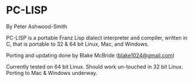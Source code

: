 
PC-LISP
=======

By Peter Ashwood-Smith

PC-LISP is a portable Franz Lisp dialect interpreter and compiler,
written in C, that is portable to 32 & 64 bit Linux, Mac, and Windows.

Porting and updating done by Blake McBride (blake1024@gmail.com)

Currently tested on 64 bit Linux.  Should work un-touched in 32 bit Linux.
Porting to Mac & Windows underway.

